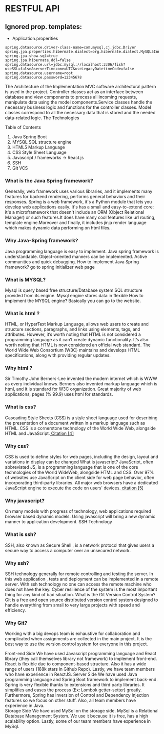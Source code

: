 # RESTFUL API 

## Ignored prop. templates:

- Application.properities
```
spring.datasource.driver-class-name=com.mysql.cj.jdbc.Driver
spring.jpa.properties.hibernate.dialect=org.hibernate.dialect.MySQL5InnoDBDialect
spring.jpa.show-sql=true
spring.jpa.hibernate.ddl=false
spring.datasource.url=jdbc:mysql://localhost:3306/fish?useSSL=false&serverTimezone=UTC&useLegacyDatetimeCode=false
spring.datasource.username=root
spring.datasource.password=12345678
```

The Architecture of the Implementation
MVC software architectural pattern is used in the project. Controller classes act as an interface between database and view components to process all incoming requests, manipulate data using the model components.Service classes handle the necessary business logic and functions for the controller classes. Model classes correspond to all the necessary data that is stored and the needed data-related logic.
The Technologies

Table of Contents
1. Java Spring Boot
2. MYSQL SQL structure engine
3. HTML5 Markup Language
4. CSS Style Sheet Language
5. Javascript / frameworks -> React.js
6. SSH
7. Git VCS

### What is the Java Spring framework?
Generally, web framework uses various libraries, and it implements many features for backend rendering, performs general behaviors and their responses.
Spring is a web framework, it's a Python module that lets you develop web applications easily. It's has a small and
easy-to-extend core: it's a microframework that doesn't include an ORM (Object Relational Manager) or such features.It does have many cool features like url routing, template engine.Moreover and finally, it includes jinja render language which makes dynamic data performing on html files..


### Why Java-Spring framework?
Java programming language is easy to implement.
Java spring framework is understandable. 
Object-oriented manners can be implemented.
Active communities and quick debugging.
How to implement Java Spring framework?
 go to spring initializer web page 
### What is MYSQL?
Mysql is query based free structure/Database system
SQL structure provided from its engine.
Mysql engine stores data in flexible
How to implement the MYSQL engine?
Basically you can go to the website.
### What is html ?
HTML, or HyperText Markup Language, allows web users to create and structure sections, paragraphs, and links using elements, tags, and attributes. However, it’s worth noting that HTML is not considered a programming language as it can’t create dynamic functionality.
It’s also worth noting that HTML is now considered an official web standard. The World Wide Web Consortium (W3C) maintains and develops HTML specifications, along with providing regular updates.
### Why html ?
Sir Timothy John Berners-Lee invented the modern internet which is WWW as every individual knows.
Berners also invented markup language which is html, and it is standard for W3C organization.
 Great majority of web applications, pages (% 99.9) uses html for standards.
### What is css?
Cascading Style Sheets (CSS) is a style sheet language used for describing the presentation of a document written in a markup language such as HTML. CSS is a cornerstone technology of the World Wide Web, alongside HTML and JavaScript.[ Citation [4]](wikipedia.org)
### Why css?
CSS is used to define styles for web pages, including the design, layout and variations in display can be changed
What is javascript?
JavaScript, often abbreviated JS, is a programming language that is one of the core technologies of the World WideWeb, alongside HTML and CSS. Over 97% of websites use JavaScript on the client side for web page behavior, often incorporating third-party libraries. All major web browsers have a dedicated JavaScript engine to execute the code on users' devices.[ citation [5]](wikipedia.org)

### Why javascript?
On many models with progress of technology, web applications required browser based dynamic models.
Using javascript will bring a new dynamic manner to application development.
SSH Technology


### What is ssh?
SSH, also known as Secure Shell , is a network protocol that gives users a secure way to access a computer over an unsecured network.

### Why ssh?
SSH technology generally for remote controlling and testing the server. In this web application , tests and deployment  can be implemented in a remote server.
With ssh technology no one can access the remote machine who does not have the key.
Cyber resilience of the system is the most important thing for any kind of bad situation.
What is the Git Version Control System?
Git is a free and open source distributed version control system designed to handle everything from small to very large projects with speed and efficiency.

### Why Git?
Working with a big devops team is exhaustive for collaboration and complicated when assignments are collected in the main project.
It is the best way to use the version control system for everyone in this project.

Front-end Side
	We have used Javascript programming language and React library (they call themselves library not framework) to implement front-end. React is flexible due to component-based structure. Also it has a wide range of users (188k stars in Github Repo). Lastly, we have team members who have experience in ReactJS.
Server Side
	We have used Java programming language and Spring Boot framework to implement back-end. Spring is very flexible thanks to extensions and third party libraries. It simplifies and eases the process (Ex: Lombok getter-setter) greatly. Furthermore, Spring has Inversion of Control and Dependency Injection features so we focus on other stuff. Also, all team members have experience in Java.	
Storage Side
	We have used MySql on the storage side. MySql is a Relational Database Management System. We use it because it is free, has a high scalability option. Lastly, some of our team members have experience in MySql.

